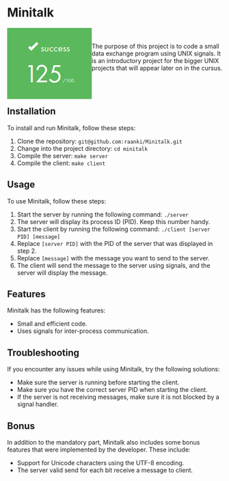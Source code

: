 # Minitalk
<p>
  <img src="Score_Minitalk.png" alt="Score Minitalk 125/100" align="left">

 <br><br>
The purpose of this project is to code a small data exchange program using UNIX signals.
It is an introductory project for the bigger UNIX projects that will appear later on in the cursus. 
<br><br>
<br><br>
</p>

## Installation

To install and run Minitalk, follow these steps:

1. Clone the repository: `git@github.com:raanki/Minitalk.git`
2. Change into the project directory: `cd minitalk`
3. Compile the server: `make server`
4. Compile the client: `make client`

## Usage

To use Minitalk, follow these steps:

1. Start the server by running the following command: `./server`
2. The server will display its process ID (PID). Keep this number handy.
3. Start the client by running the following command: `./client [server PID] [message]`
4. Replace `[server PID]` with the PID of the server that was displayed in step 2.
5. Replace `[message]` with the message you want to send to the server.
6. The client will send the message to the server using signals, and the server will display the message.

## Features

Minitalk has the following features:

- Small and efficient code.
- Uses signals for inter-process communication.

## Troubleshooting

If you encounter any issues while using Minitalk, try the following solutions:

- Make sure the server is running before starting the client.
- Make sure you have the correct server PID when starting the client.
- If the server is not receiving messages, make sure it is not blocked by a signal handler.

## Bonus

In addition to the mandatory part, Minitalk also includes some bonus features that were implemented by the developer. These include:

- Support for Unicode characters using the UTF-8 encoding.
- The server valid send for each bit receive a message to client.



